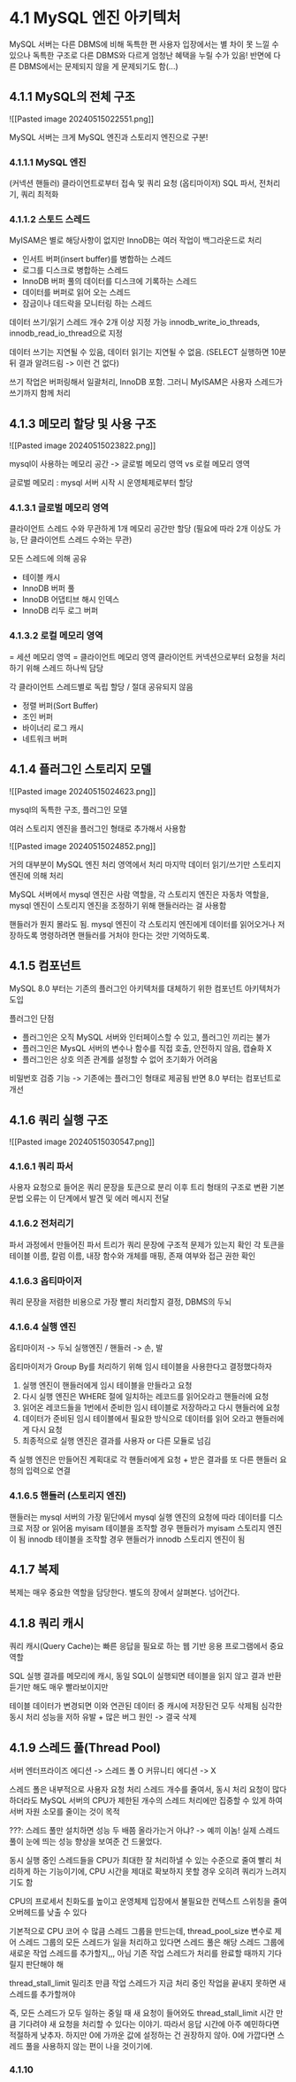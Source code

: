 ```table-of-contents
```

# 4.1 MySQL 엔진 아키텍처

MySQL 서버는 다른 DBMS에 비해 독특한 편
사용자 입장에서는 별 차이 못 느낄 수 있으나
독특한 구조로 다른 DBMS와 다르게 엄청난 혜택을 누릴 수가 있음!
반면에 다른 DBMS에서는 문제되지 않을 게 문제되기도 함(...)

## 4.1.1  MySQL의 전체 구조
![[Pasted image 20240515022551.png]]

MySQL 서버는 크게 MySQL 엔진과 스토리지 엔진으로 구분!



### 4.1.1.1 MySQL 엔진
(커넥션 핸들러) 클라이언트로부터 접속 및 쿼리 요청
(옵티마이저) SQL 파서, 전처리기, 쿼리 최적화

### 4.1.1.2 스토드 스레드
MyISAM은 별로 해당사항이 없지만 InnoDB는 여러 작업이 백그라운드로 처리
* 인서트 버퍼(insert buffer)를 병합하는 스레드
* 로그를 디스크로 병합하는 스레드
* InnoDB 버퍼 풀의 데이터를 디스크에 기록하는 스레드
* 데이터를 버퍼로 읽어 오는 스레드
* 잠금이나 데드락을 모니터링 하는 스레드

데이터 쓰기/읽기 스레드 개수 2개 이상 지정 가능
innodb_write_io_threads, innodb_read_io_thread으로 지정

데이터 쓰기는 지연될 수 있음,
데이터 읽기는 지연될 수 없음. (SELECT 실행하면 10분 뒤 결과 알려드림 -> 이런 건 없다)

쓰기 작업은 버퍼링해서 일괄처리, InnoDB 포함.
그러니 MyISAM은 사용자 스레드가 쓰기까지 함께 처리


## 4.1.3 메모리 할당 및 사용 구조

![[Pasted image 20240515023822.png]]

mysql이 사용하는 메모리 공간 -> 글로벌 메모리 영역 vs 로컬 메모리 영역

글로벌 메모리 : mysql 서버 시작 시 운영체제로부터 할당


### 4.1.3.1 글로벌 메모리 영역
클라이언트 스레드 수와 무관하게 1개 메모리 공간만 할당 (필요에 따라 2개 이상도 가능, 단 클라이언트 스레드 수와는 무관)

모든 스레드에 의해 공유

* 테이블 캐시
* InnoDB 버퍼 풀
* InnoDB 어댑티브 해시 인덱스
* InnoDB 리두 로그 버퍼



### 4.1.3.2 로컬 메모리 영역
= 세션 메모리 영역 = 클라이언트 메모리 영역
클라이언트 커넥션으로부터 요청을 처리하기 위해 스레드 하나씩 담당

각 클라이언트 스레드별로 독립 할당 / 절대 공유되지 않음

* 정렬 버퍼(Sort Buffer)
* 조인 버퍼
* 바이너리 로그 캐시
* 네트워크 버퍼



## 4.1.4 플러그인 스토리지 모델

![[Pasted image 20240515024623.png]]


mysql의 독특한 구조, 플러그인 모델

여러 스토리지 엔진을 플러그인 형태로 추가해서 사용함


![[Pasted image 20240515024852.png]]

거의 대부분이 MySQL 엔진 처리 영역에서 처리
마지막 데이터 읽기/쓰기만 스토리지 엔진에 의해 처리

MySQL 서버에서 mysql 엔진은 사람 역할을, 각 스토리지 엔진은 자동차 역할을,
mysql 엔진이 스토리지 엔진을 조정하기 위해 핸들러라는 걸 사용함

핸들러가 뭔지 몰라도 됨. mysql 엔진이 각 스토리지 엔진에게 데이터를 읽어오거나
저장하도록 명령하려면 핸들러를 거처야 한다는 것만 기억하도록.



## 4.1.5 컴포넌트

MySQL 8.0 부터는 기존의 플러그인 아키텍처를 대체하기 위한 컴포넌트 아키텍처가 도입


플러그인 단점
* 플러그인은 오직 MySQL 서버와 인터페이스할 수 있고, 플러그인 끼리는 불가
* 플러그인은 MysQL 서버의 변수나 함수를 직접 호출, 안전하지 않음, 캡슐화 X
* 플러그인은 상호 의존 관계를 설정할 수 없어 초기화가 어려움

비밀번호 검증 기능 -> 기존에는 플러그인 형태로 제공됨
반면 8.0 부터는 컴포넌트로 개선


## 4.1.6 쿼리 실행 구조

![[Pasted image 20240515030547.png]]

### 4.1.6.1 쿼리 파서
사용자 요청으로 들어온 쿼리 문장을 토큰으로 분리
이후 트리 형태의 구조로 변환
기본 문법 오류는 이 단계에서 발견 및 에러 메시지 전달


### 4.1.6.2 전처리기
파서 과정에서 만들어진 파서 트리가 쿼리 문장에 구조적 문제가 있는지 확인
각 토큰을 테이블 이름, 칼럼 이름, 내장 함수와 개체를 매핑, 존재 여부와 접근 권한 확인


### 4.1.6.3 옵티마이저
쿼리 문장을 저렴한 비용으로 가장 빨리 처리할지 결정, DBMS의 두뇌


### 4.1.6.4 실행 엔진
옵티마이저 -> 두뇌
실행엔진 / 핸들러 -> 손, 발

옵티마이저가 Group By를 처리하기 위해 임시 테이블을 사용한다고 결정했다하자
1. 실행 엔진이 핸들러에게 임시 테이블을 만들라고 요청
2. 다시 실행 엔진은 WHERE 절에 일치하는 레코드를 읽어오라고 핸들러에 요청
3. 읽어온 레코드들을 1번에서 준비한 임시 테이블로 저장하라고 다시 핸들러에 요청
4. 데이터가 준비된 임시 테이블에서 필요한 방식으로 데이터를 읽어 오라고 핸들러에게 다시 요청
5. 최종적으로 실행 엔진은 결과를 사용자 or 다른 모듈로 넘김

즉 실행 엔진은 만들어진 계획대로 각 핸들러에게 요청 + 받은 결과를 또 다른 핸들러 요청의 입력으로 연결


### 4.1.6.5 핸들러 (스토리지 엔진)
핸들러는 mysql 서버의 가장 밑단에서 mysql 실행 엔진의 요청에 따라 데이터를 디스크로 저장 or 읽어옴
myisam 테이블을 조작할 경우 핸들러가 myisam 스토리지 엔진이 됨
innodb 테이블을 조작할 경우 핸들러가 innodb 스토리지 엔진이 됨


## 4.1.7 복제
복제는 매우 중요한 역할을 담당한다. 별도의 장에서 살펴본다. 넘어간다.


## 4.1.8 쿼리 캐시
쿼리 캐시(Query Cache)는 빠른 응답을 필요로 하는 웹 기반 응용 프로그램에서 중요 역할

SQL 실행 결과를 메모리에 캐시, 동일 SQL이 실행되면 테이블을 읽지 않고 결과 반환
듣기만 해도 매우 빨라보이지만

테이블 데이터가 변경되면 이와 연관된 데이터 중 캐시에 저장된건 모두 삭제됨
심각한 동시 처리 성능을 저하 유발 + 많은 버그 원인 -> 결국 삭제



## 4.1.9 스레드 풀(Thread Pool)
서버 엔터프라이즈 에디션 -> 스레드 폴 O
커뮤니티 에디션 -> X

스레드 폴은 내부적으로 사용자 요청 처리 스레드 개수를 줄여서,
동시 처리 요청이 많다 하더라도 MySQL 서버의 CPU가 제한된 개수의 스레드 처리에만 집중할 수 있게 하여 서버 자원 소모를 줄이는 것이 목적

???: 스레드 풀만 설치하면 성능 두 배쯤 올라가는거 아냐? -> 예끼 이놈!
실제 스레드 풀이 눈에 띄는 성능 향상을 보여준 건 드물었다.

동시 실행 중인 스레드들을 CPU가 최대한 잘 처리하낼 수 있는 수준으로 줄여 빨리 처리하게 하는 기능이기에,
CPU 시간을 제대로 확보하지 못할 경우 오히려 쿼리가 느려지기도 함


CPU의 프로세서 친화도를 높이고 운영체제 입장에서 불필요한 컨텍스트 스위칭을 줄여 오버헤드를 낮출 수 있다


기본적으로 CPU 코어 수 많큼 스레드 그룹을 만드는데, thread_pool_size 변수로 제어
스레드 그룹의 모든 스레드가 일을 처리하고 있다면
스레드 풀은 해당 스레드 그룹에 새로운 작업 스레드를 추가할지,,,
아님 기존 작업 스레드가 처리를 완료할 때까지 기다릴지 판단해야 해

thread_stall_limit 밀리초 만큼 작업 스레드가 지금 처리 중인 작업을 끝내지 못하면 새 스레드를 추가할꺼야

즉, 모든 스레드가 모두 일하는 중일 때 새 요청이 들어와도 thread_stall_limit 시간 만큼 기다려야 새 요청을 처리할 수 있다는 이야기. 따라서 응답 시간에 아주 예민하다면 적절하게 낮추자. 하지만 0에 가까운 값에 설정하는 건 권장하지 않아. 0에 가깝다면 스레드 풀을 사용하지 않는 편이 나을 것이기에.



### 4.1.10
